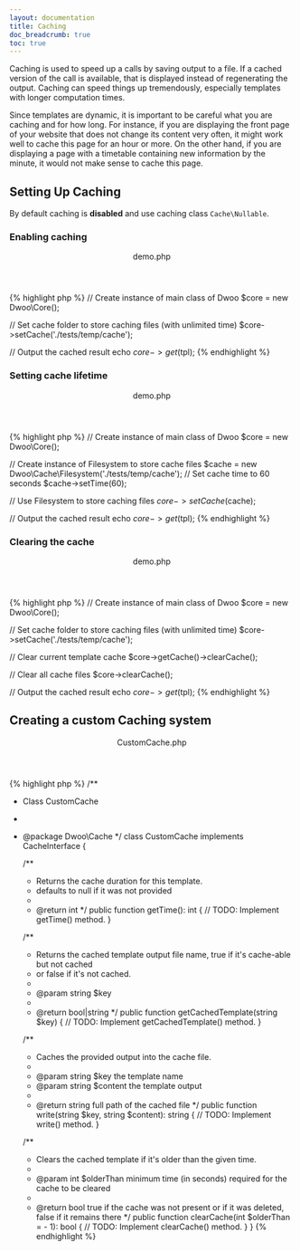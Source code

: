 ```yaml
---
layout: documentation
title: Caching
doc_breadcrumb: true
toc: true
---
```


Caching is used to speed up a calls by saving output to a file.
If a cached version of the call is available, that is displayed instead of regenerating the output.
Caching can speed things up tremendously, especially templates with longer computation times.

Since templates are dynamic, it is important to be careful what you are caching and for how long.
For instance, if you are displaying the front page of your website that does not change its content very often,
it might work well to cache this page for an hour or more.
On the other hand, if you are displaying a page with a timetable containing new information by the minute, it would
not make sense to cache this page.

## Setting Up Caching
By default caching is **disabled** and use caching class `Cache\Nullable`.

###  Enabling caching
<div class="code-box">
<header>demo.php</header>
{% highlight php %}
<?php
// Include the main class, the rest will be automatically loaded
require 'vendor/autoload.php';

// Create instance of main class of Dwoo
$core = new Dwoo\Core();

// Set cache folder to store caching files (with unlimited time)
$core->setCache('./tests/temp/cache');

// Output the cached result
echo $core->get($tpl);
{% endhighlight %}
</div>

### Setting cache lifetime
<div class="code-box">
<header>demo.php</header>
{% highlight php %}
<?php
// Include the main class, the rest will be automatically loaded
require 'vendor/autoload.php';

// Create instance of main class of Dwoo
$core = new Dwoo\Core();

// Create instance of Filesystem to store cache files
$cache = new Dwoo\Cache\Filesystem('./tests/temp/cache');
// Set cache time to 60 seconds
$cache->setTime(60);

// Use Filesystem to store caching files
$core->setCache($cache);

// Output the cached result
echo $core->get($tpl);
{% endhighlight %}
</div>

### Clearing the cache
<div class="code-box">
<header>demo.php</header>
{% highlight php %}
<?php
// Include the main class, the rest will be automatically loaded
require 'vendor/autoload.php';

// Create instance of main class of Dwoo
$core = new Dwoo\Core();

// Set cache folder to store caching files (with unlimited time)
$core->setCache('./tests/temp/cache');

// Clear current template cache
$core->getCache()->clearCache();

// Clear all cache files
$core->clearCache();

// Output the cached result
echo $core->get($tpl);
{% endhighlight %}
</div>

## Creating a custom Caching system
<div class="code-box">
<header>CustomCache.php</header>
{% highlight php %}
<?php
use Dwoo\CacheInterface;

/**
 * Class CustomCache
 *
 * @package Dwoo\Cache
 */
class CustomCache implements CacheInterface
{

    /**
     * Returns the cache duration for this template.
     * defaults to null if it was not provided
     *
     * @return int
     */
    public function getTime(): int
    {
        // TODO: Implement getTime() method.
    }

    /**
     * Returns the cached template output file name, true if it's cache-able but not cached
     * or false if it's not cached.
     *
     * @param string $key
     *
     * @return bool|string
     */
    public function getCachedTemplate(string $key)
    {
        // TODO: Implement getCachedTemplate() method.
    }

    /**
     * Caches the provided output into the cache file.
     *
     * @param string $key     the template name
     * @param string $content the template output
     *
     * @return string full path of the cached file
     */
    public function write(string $key, string $content): string
    {
        // TODO: Implement write() method.
    }

    /**
     * Clears the cached template if it's older than the given time.
     *
     * @param int $olderThan minimum time (in seconds) required for the cache to be cleared
     *
     * @return bool true if the cache was not present or if it was deleted, false if it remains there
     */
    public function clearCache(int $olderThan = - 1): bool
    {
        // TODO: Implement clearCache() method.
    }
}
{% endhighlight %}
</div>